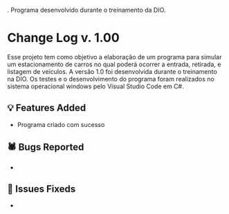 . Programa desenvolvido durante o treinamento da DIO.
# Change Log v. 1.00
Esse projeto tem como objetivo a elaboração de um programa para simular um estacionamento de carros no qual poderá ocorrer a entrada, retirada, e listagem de veículos. A versão 1.0 foi desenvolvida durante o treinamento na DIO. Os testes e o desenvolvimento do programa foram realizados no sistema operacional windows pelo Visual Studio Code em C#.

## 💡 Features Added

- Programa criado com sucesso

## 🕷️ Bugs Reported

-

## 🔧 Issues Fixeds

- 
